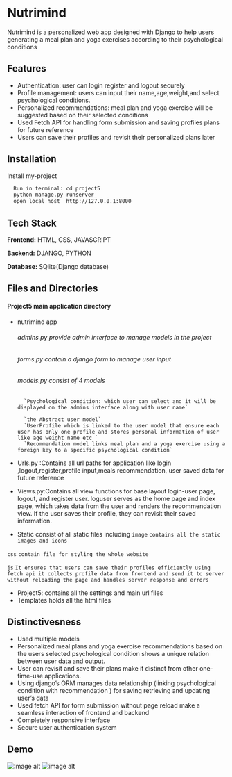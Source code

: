 
# Nutrimind

Nutrimind is a personalized web app designed with Django  to help users generating a meal plan and yoga exercises according to their psychological conditions


## Features

- Authentication: user can login register and logout securely
- Profile management: users can input their name,age,weight,and select psychological conditions.
- Personalized recommendations: meal plan and yoga exercise will be suggested based on their selected conditions
- Used Fetch API for handling form submission and saving profiles plans for future reference
- Users can save their profiles and revisit their personalized plans later


## Installation

Install my-project 

```bash
  Run in terminal: cd project5
  python manage.py runserver 
  open local host  http://127.0.0.1:8000

```
    
## Tech Stack

**Frontend:** HTML, CSS, JAVASCRIPT

**Backend:** DJANGO, PYTHON

**Database:** SQlite(Django database)



## Files and Directories

#### Project5  main  application directory

- nutrimind app
    ###### admins.py 	provide admin interface to manage models in the project
    ###### 	forms.py	contain a django form to manage user input
    ###### models.py	consist of 4 models  
        `Psychological condition: which user can select and it will be displayed on the admins interface along with user name`

        `the Abstract user model`
        `UserProfile which is linked to the user model that ensure each user has only one profile and stores personal information of user like age weight name etc `
        `Recommendation model links meal plan and a yoga exercise using a foreign key to a specific psychological condition`

- Urls.py	:Contains all url paths for application like login ,logout,register,profile input,meals recommendation, user saved data for future reference

- Views.py:Contains all view functions for base layout login-user page, logout, and register user. loguser serves as the home page and index page, which takes data from the user and renders the recommendation view. If the user saves their profile, they can revisit their saved information.
- Static consist of all static files including
```image```
```contains all the static images and icons```

```css```
```contain file for styling the whole website```

```js```
    ```It ensures that users can save their profiles efficiently using fetch api it collects profile data from frontend and send it to server without reloading the page and handles server response and errors```
- Project5: contains all the settings and main url files
- Templates holds all the html files



## Distinctivesness

 - Used multiple models
 - Personalized meal plans and yoga exercise recommendations  based on the users selected psychological condition shows a unique relation between user data and output.   
 - User can revisit and save their plans make it distinct from other one-time-use applications. 
 - Using django’s ORM manages data relationship (linking psychological condition with recommendation ) for saving retrieving and updating user’s data 
 - Used fetch API for form submission without page reload make a seamless interaction of frontend and backend
 - Completely responsive interface
 - Secure user authentication system 


## Demo
![image alt](https://github.com/am-ber098/sampleproject/blob/master/Screenshot%202024-12-11%20at%2019-14-34%20Social%20nutrimind.png?raw=true)
![image alt](https://github.com/am-ber098/sampleproject/blob/master/Screenshot%202024-12-11%20at%2019-17-11%20Social%20nutrimind.png?raw=true)
